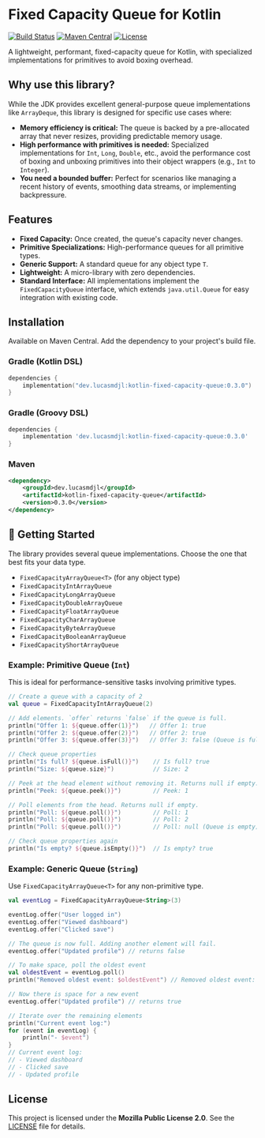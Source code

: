 # Fixed Capacity Queue for Kotlin
[![Build Status](https://github.com/lucasmdjl/kotlin-fixed-capacity-queue/actions/workflows/maven-build.yaml/badge.svg)](https://github.com/lucasmdjl/kotlin-fixed-capacity-queue/actions/workflows/maven-build.yaml)
[![Maven Central](https://img.shields.io/maven-central/v/dev.lucasmdjl/kotlin-fixed-capacity-queue.svg?label=Maven%20Central)](https://search.maven.org/search?q=g:dev.lucasmdjl%20AND%20a:kotlin-fixed-capacity-queue)
[![License](https://img.shields.io/badge/License-MPL%202.0-brightgreen.svg)](https://opensource.org/licenses/MPL-2.0)

A lightweight, performant, fixed-capacity queue for Kotlin, with specialized implementations for primitives to avoid boxing overhead.

## Why use this library?

While the JDK provides excellent general-purpose queue implementations like `ArrayDeque`, this library is designed for specific use cases where:

*   **Memory efficiency is critical:** The queue is backed by a pre-allocated array that never resizes, providing predictable memory usage.
*   **High performance with primitives is needed:** Specialized implementations for `Int`, `Long`, `Double`, etc., avoid the performance cost of boxing and unboxing primitives into their object wrappers (e.g., `Int` to `Integer`).
*   **You need a bounded buffer:** Perfect for scenarios like managing a recent history of events, smoothing data streams, or implementing backpressure.

## Features

*   **Fixed Capacity:** Once created, the queue's capacity never changes.
*   **Primitive Specializations:** High-performance queues for all primitive types.
*   **Generic Support:** A standard queue for any object type `T`.
*   **Lightweight:** A micro-library with zero dependencies.
*   **Standard Interface:** All implementations implement the `FixedCapacityQueue` interface, which extends `java.util.Queue` for easy integration with existing code.

## Installation

Available on Maven Central. Add the dependency to your project's build file.

### Gradle (Kotlin DSL)

```kotlin
dependencies {
    implementation("dev.lucasmdjl:kotlin-fixed-capacity-queue:0.3.0")
}
```

### Gradle (Groovy DSL)

```groovy
dependencies {
    implementation 'dev.lucasmdjl:kotlin-fixed-capacity-queue:0.3.0'
}
```

### Maven
```xml
<dependency>
    <groupId>dev.lucasmdjl</groupId>
    <artifactId>kotlin-fixed-capacity-queue</artifactId>
    <version>0.3.0</version>
</dependency>
```

## 🚀 Getting Started

The library provides several queue implementations. Choose the one that best fits your data type.

*   `FixedCapacityArrayQueue<T>` (for any object type)
*   `FixedCapacityIntArrayQueue`
*   `FixedCapacityLongArrayQueue`
*   `FixedCapacityDoubleArrayQueue`
*   `FixedCapacityFloatArrayQueue`
*   `FixedCapacityCharArrayQueue`
*   `FixedCapacityByteArrayQueue`
*   `FixedCapacityBooleanArrayQueue`
*   `FixedCapacityShortArrayQueue`

### Example: Primitive Queue (`Int`)

This is ideal for performance-sensitive tasks involving primitive types.

```kotlin
// Create a queue with a capacity of 2
val queue = FixedCapacityIntArrayQueue(2)

// Add elements. `offer` returns `false` if the queue is full.
println("Offer 1: ${queue.offer(1)}")   // Offer 1: true
println("Offer 2: ${queue.offer(2)}")   // Offer 2: true
println("Offer 3: ${queue.offer(3)}")   // Offer 3: false (Queue is full)

// Check queue properties
println("Is full? ${queue.isFull()}")    // Is full? true
println("Size: ${queue.size}")           // Size: 2

// Peek at the head element without removing it. Returns null if empty.
println("Peek: ${queue.peek()}")         // Peek: 1

// Poll elements from the head. Returns null if empty.
println("Poll: ${queue.poll()}")         // Poll: 1
println("Poll: ${queue.poll()}")         // Poll: 2
println("Poll: ${queue.poll()}")         // Poll: null (Queue is empty)

// Check queue properties again
println("Is empty? ${queue.isEmpty()}")  // Is empty? true
```

### Example: Generic Queue (`String`)

Use `FixedCapacityArrayQueue<T>` for any non-primitive type.

```kotlin
val eventLog = FixedCapacityArrayQueue<String>(3)

eventLog.offer("User logged in")
eventLog.offer("Viewed dashboard")
eventLog.offer("Clicked save")

// The queue is now full. Adding another element will fail.
eventLog.offer("Updated profile") // returns false

// To make space, poll the oldest event
val oldestEvent = eventLog.poll()
println("Removed oldest event: $oldestEvent") // Removed oldest event: User logged in

// Now there is space for a new event
eventLog.offer("Updated profile") // returns true

// Iterate over the remaining elements
println("Current event log:")
for (event in eventLog) {
    println("- $event")
}
// Current event log:
// - Viewed dashboard
// - Clicked save
// - Updated profile
```

## License

This project is licensed under the **Mozilla Public License 2.0**. See the [LICENSE](LICENSE) file for details.
